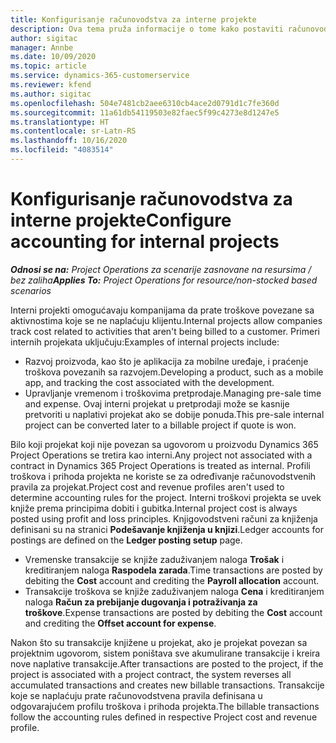 ```yaml
---
title: Konfigurisanje računovodstva za interne projekte
description: Ova tema pruža informacije o tome kako postaviti računovodstvene prakse za interne projekte u usluzi Project Operations.
author: sigitac
manager: Annbe
ms.date: 10/09/2020
ms.topic: article
ms.service: dynamics-365-customerservice
ms.reviewer: kfend
ms.author: sigitac
ms.openlocfilehash: 504e7481cb2aee6310cb4ace2d0791d1c7fe360d
ms.sourcegitcommit: 11a61db54119503e82faec5f99c4273e8d1247e5
ms.translationtype: HT
ms.contentlocale: sr-Latn-RS
ms.lasthandoff: 10/16/2020
ms.locfileid: "4083514"
---
```

# <a name="configure-accounting-for-internal-projects"></a><span data-ttu-id="bd18a-103">Konfigurisanje računovodstva za interne projekte</span><span class="sxs-lookup"><span data-stu-id="bd18a-103">Configure accounting for internal projects</span></span>

<span data-ttu-id="bd18a-104">_**Odnosi se na:** Project Operations za scenarije zasnovane na resursima / bez zaliha_</span><span class="sxs-lookup"><span data-stu-id="bd18a-104">_**Applies To:** Project Operations for resource/non-stocked based scenarios_</span></span>

<span data-ttu-id="bd18a-105">Interni projekti omogućavaju kompanijama da prate troškove povezane sa aktivnostima koje se ne naplaćuju klijentu.</span><span class="sxs-lookup"><span data-stu-id="bd18a-105">Internal projects allow companies track cost related to activities that aren't being billed to a customer.</span></span> <span data-ttu-id="bd18a-106">Primeri internih projekata uključuju:</span><span class="sxs-lookup"><span data-stu-id="bd18a-106">Examples of internal projects include:</span></span>

- <span data-ttu-id="bd18a-107">Razvoj proizvoda, kao što je aplikacija za mobilne uređaje, i praćenje troškova povezanih sa razvojem.</span><span class="sxs-lookup"><span data-stu-id="bd18a-107">Developing a product, such as a mobile app, and tracking the cost associated with the development.</span></span>
- <span data-ttu-id="bd18a-108">Upravljanje vremenom i troškovima pretprodaje.</span><span class="sxs-lookup"><span data-stu-id="bd18a-108">Managing pre-sale time and expense.</span></span> <span data-ttu-id="bd18a-109">Ovaj interni projekat u pretprodaji može se kasnije pretvoriti u naplativi projekat ako se dobije ponuda.</span><span class="sxs-lookup"><span data-stu-id="bd18a-109">This pre-sale internal project can be converted later to a billable project if quote is won.</span></span>

<span data-ttu-id="bd18a-110">Bilo koji projekat koji nije povezan sa ugovorom u proizvodu Dynamics 365 Project Operations se tretira kao interni.</span><span class="sxs-lookup"><span data-stu-id="bd18a-110">Any project not associated with a contract in Dynamics 365 Project Operations is treated as internal.</span></span> <span data-ttu-id="bd18a-111">Profili troškova i prihoda projekta ne koriste se za određivanje računovodstvenih pravila za projekat.</span><span class="sxs-lookup"><span data-stu-id="bd18a-111">Project cost and revenue profiles aren't used to determine accounting rules for the project.</span></span> <span data-ttu-id="bd18a-112">Interni troškovi projekta se uvek knjiže prema principima dobiti i gubitka.</span><span class="sxs-lookup"><span data-stu-id="bd18a-112">Internal project cost is always posted using profit and loss principles.</span></span> <span data-ttu-id="bd18a-113">Knjigovodstveni računi za knjiženja definisani su na stranici **Podešavanje knjiženja u knjizi**.</span><span class="sxs-lookup"><span data-stu-id="bd18a-113">Ledger accounts for postings are defined on the **Ledger posting setup** page.</span></span>

- <span data-ttu-id="bd18a-114">Vremenske transakcije se knjiže zaduživanjem naloga **Trošak** i kreditiranjem naloga **Raspodela zarada**.</span><span class="sxs-lookup"><span data-stu-id="bd18a-114">Time transactions are posted by debiting the **Cost** account and crediting the **Payroll allocation** account.</span></span>
- <span data-ttu-id="bd18a-115">Transakcije troškova se knjiže zaduživanjem naloga **Cena** i kreditiranjem naloga **Račun za prebijanje dugovanja i potraživanja za troškove**.</span><span class="sxs-lookup"><span data-stu-id="bd18a-115">Expense transactions are posted by debiting the **Cost** account and crediting the **Offset account for expense**.</span></span>

<span data-ttu-id="bd18a-116">Nakon što su transakcije knjižene u projekat, ako je projekat povezan sa projektnim ugovorom, sistem poništava sve akumulirane transakcije i kreira nove naplative transakcije.</span><span class="sxs-lookup"><span data-stu-id="bd18a-116">After transactions are posted to the project, if the project is associated with a project contract, the system reverses all accumulated transactions and creates new billable transactions.</span></span> <span data-ttu-id="bd18a-117">Transakcije koje se naplaćuju prate računovodstvena pravila definisana u odgovarajućem profilu troškova i prihoda projekta.</span><span class="sxs-lookup"><span data-stu-id="bd18a-117">The billable transactions follow the accounting rules defined in respective Project cost and revenue profile.</span></span>


